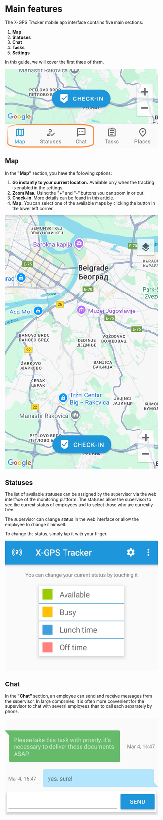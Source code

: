 # Main features

The X-GPS Tracker mobile app interface contains five main sections:

1. **Map**
2. **Statuses**
3. **Chat**
4. **Tasks**
5. **Settings**

In this guide, we will cover the first three of them.

![image-20250304-162547.png](../../x-gps-tracker/attachments/image-20250304-162547.png)

## Map

In the **"Map"** section, you have the following options:

1. **Go instantly to your current location.** Available only when the tracking is enabled in the settings.
2. **Zoom Map.** Using the "+" and "-" buttons you can zoom in or out.
3. **Check-in.** More details can be found in [this article](https://navixy.com/docs/user/mobile-view/x-gps-tracker/check-ins/?simple-theme-css=simple\&cacsp_bypass=true).
4. **Map.** You can select one of the available maps by clicking the button in the lower left corner.

![image-20250304-162733.png](../../x-gps-tracker/attachments/image-20250304-162733.png)

## Statuses

The list of available statuses can be assigned by the supervisor via the web interface of the monitoring platform. The statuses allow the supervisor to see the current status of employees and to select those who are currently free.

The supervisor can change status in the web interface or allow the employee to change it himself.

To change the status, simply tap it with your finger.

![image-20250304-163308.png](../../x-gps-tracker/attachments/image-20250304-163308.png)

## Chat

In the **"Chat"** section, an employee can send and receive messages from the supervisor. In large companies, it is often more convenient for the supervisor to chat with several employees than to call each separately by phone.

![image-20250304-163401.png](../../x-gps-tracker/attachments/image-20250304-163401.png)
